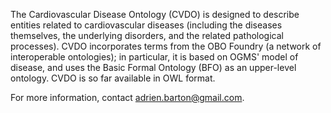 The Cardiovascular Disease Ontology (CVDO) is designed to describe entities related to cardiovascular diseases (including the diseases themselves, the underlying disorders, and the related pathological processes). CVDO incorporates terms from the OBO Foundry (a network of interoperable ontologies); in particular, it is based on OGMS' model of disease, and uses the Basic Formal Ontology (BFO) as an upper-level ontology. CVDO is so far available in OWL format.

For more information, contact adrien.barton@gmail.com.